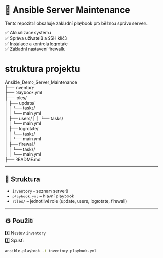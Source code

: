 # 🚀 Ansible Server Maintenance

Tento repozitář obsahuje základní playbook pro běžnou správu serveru:

✅ Aktualizace systému  
✅ Správa uživatelů a SSH klíčů  
✅ Instalace a kontrola logrotate  
✅ Základní nastavení firewallu



# struktura projektu

Ansible_Demo_Server_Maintenance <br> 
├── inventory <br>
├── playbook.yml<br>
├── roles/<br>
│   ├── update/<br>
│   │   └── tasks/<br>
│   │       └── main.yml<br>
│   ├── users/
│   │   └── tasks/<br>
│   │       └── main.yml<br>
│   ├── logrotate/<br>
│   │   └── tasks/<br>
│   │       └── main.yml<br>
│   ├── firewall/<br>
│   │   └── tasks/<br>
│   │       └── main.yml<br>
├── README.md<br>



---

## 📁 Struktura

- `inventory` – seznam serverů
- `playbook.yml` – hlavní playbook
- `roles/` – jednotlivé role (update, users, logrotate, firewall)

---

## ⚙️ Použití

1️⃣ Nastav `inventory`  
2️⃣ Spusť:
```bash
ansible-playbook -i inventory playbook.yml
